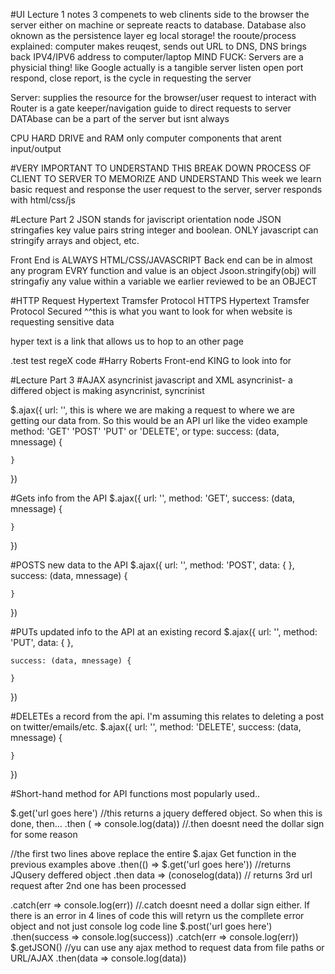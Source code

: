 #UI Lecture 1 notes
3 compenets to web
 clinents side to the browser
 the server either on machine or sepreate reacts to database. Database also oknown as the persistence layer eg local storage!
 the rooute/process explained: computer makes reuqest, sends out URL to DNS, DNS brings back IPV4/IPV6 address to computer/laptop
 MIND FUCK: Servers are a physicial thing! like Google actually is a tangible server
 listen open port respond, close report, is the cycle in requesting the server

Server: supplies the resource for the browser/user request to interact with
Router is a gate keeper/navigation guide to direct requests to server
DATAbase can be a part of the server but isnt always

CPU HARD DRIVE and RAM only computer components that arent input/output

#VERY IMPORTANT TO UNDERSTAND THIS BREAK DOWN PROCESS OF CLIENT TO SERVER TO MEMORIZE AND UNDERSTAND
This week we learn basic request and response
the user request to the server, server responds with html/css/js

#Lecture Part 2
JSON stands for javiscript orientation node
JSON stringafies key value pairs
string integer and boolean. ONLY javascript can stringify arrays and object, etc.

Front End is ALWAYS HTML/CSS/JAVASCRIPT
Back end can be in almost any program
EVRY function and value is an object
Jsoon.stringify(obj) will stringafiy any value within a variable we earlier reviewed to be an OBJECT

#HTTP Request 
Hypertext Tramsfer Protocol
HTTPS Hypertext Tramsfer Protocol Secured 
^^this is what you want to look for when website is requesting sensitive data

hyper text is a link that allows us to hop to an other page

.test test regeX code
#Harry Roberts Front-end KING to look into for 

#Lecture Part 3
#AJAX
asyncrinist javascript and XML
asyncrinist- 
a differed object is making asyncrinist, syncrinist

$.ajax({
    url: '', this is where we are making a request to where we are getting our data from.  So this would be an API url like the video example
    method: 'GET' 'POST' 'PUT' or 'DELETE', or type:
    success: (data, mnessage) {

    }
})

#Gets info from the API
$.ajax({
    url: '', 
    method: 'GET',
    success: (data, mnessage) {

    }
})

#POSTS new data to the API
$.ajax({
    url: '', 
    method: 'POST',
    data: {  },
    success: (data, mnessage) {

    }
})

#PUTs updated info to the API at an existing record
$.ajax({
    url: '', 
    method: 'PUT',
        data: {  },

    success: (data, mnessage) {

    }
})

#DELETEs a record from the api. I'm assuming this relates to deleting a post on twitter/emails/etc.
$.ajax({
    url: '', 
    method: 'DELETE',
    success: (data, mnessage) {

    }
})

#Short-hand method for API functions most popularly used..

$.get('url goes here')  //this returns a jquery deffered object. So when this is done, then...
.then ( => console.log(data)) //.then doesnt need the dollar sign for some reason

//the first two lines above replace the entire $.ajax Get function in the previous examples above
.then(() =>  $.get('url goes here')) //returns JQusery deffered object
.then data => (conoselog(data)) // returns 3rd url request after 2nd one has been processed

.catch(err => console.log(err)) //.catch doesnt need a dollar sign either. If there is an error in 4 lines of code this will retyrn us the compllete error object and not just console log code line
$.post('url goes here')
    .then(success => console.log(success))
    .catch(err => console.log(err))
$.getJSON() //yu can use any ajax method to request data from file paths or URL/AJAX
    .then(data => console.log(data))